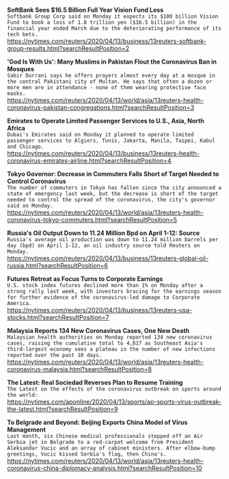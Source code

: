 **SoftBank Sees $16.5 Billion Full Year Vision Fund Loss**\
`Softbank Group Corp said on Monday it expects its $100 billion Vision Fund to book a loss of 1.8 trillion yen ($16.5 billion) in the financial year ended March due to the deteriorating performance of its tech bets. `\
https://nytimes.com/reuters/2020/04/13/business/13reuters-softbank-group-results.html?searchResultPosition=2

**'God Is With Us': Many Muslims in Pakistan Flout the Coronavirus Ban in Mosques**\
`Sabir Durrani says he offers prayers almost every day at a mosque in the central Pakistani city of Multan. He says that often a dozen or more men are in attendance - none of them wearing protective face masks. `\
https://nytimes.com/reuters/2020/04/13/world/asia/13reuters-health-coronavirus-pakistan-congregations.html?searchResultPosition=3

**Emirates to Operate Limited Passenger Services to U.S., Asia, North Africa**\
`Dubai's Emirates said on Monday it planned to operate limited passenger services to Algiers, Tunis, Jakarta, Manila, Taipei, Kabul and Chicago.`\
https://nytimes.com/reuters/2020/04/13/business/13reuters-health-coronavirus-emirates-airline.html?searchResultPosition=4

**Tokyo Governor: Decrease in Commuters Falls Short of Target Needed to Control Coronavirus**\
`The number of commuters in Tokyo has fallen since the city announced a state of emergency last week, but the decrease is short of the target needed to control the spread of the coronavirus, the city's governor said on Monday.`\
https://nytimes.com/reuters/2020/04/13/world/asia/13reuters-health-coronavirus-tokyo-commuters.html?searchResultPosition=5

**Russia's Oil Output Down to 11.24 Million Bpd on April 1-12: Source**\
`Russia's average oil production was down to 11.24 million barrels per day (bpd) on April 1-12, an oil industry source told Reuters on Monday. `\
https://nytimes.com/reuters/2020/04/13/business/13reuters-global-oil-russia.html?searchResultPosition=6

**Futures Retreat as Focus Turns to Corporate Earnings**\
`U.S. stock index futures declined more than 1% on Monday after a strong rally last week, with investors bracing for the earnings season for further evidence of the coronavirus-led damage to Corporate America.`\
https://nytimes.com/reuters/2020/04/13/business/13reuters-usa-stocks.html?searchResultPosition=7

**Malaysia Reports 134 New Coronavirus Cases, One New Death**\
`Malaysian health authorities on Monday reported 134 new coronavirus cases, raising the cumulative total to 4,817 as Southeast Asia's third-largest economy sees a plateau in the number of new infections reported over the past 10 days.`\
https://nytimes.com/reuters/2020/04/13/world/asia/13reuters-health-coronavirus-malaysia.html?searchResultPosition=8

**The Latest: Real Sociedad Reverses Plan to Resume Training**\
`The Latest on the effects of the coronavirus outbreak on sports around the world:`\
https://nytimes.com/aponline/2020/04/13/sports/ap-sports-virus-outbreak-the-latest.html?searchResultPosition=9

**To Belgrade and Beyond: Beijing Exports China Model of Virus Management**\
`Last month, six Chinese medical professionals stepped off an Air Serbia jet in Belgrade to a red-carpet welcome from President Aleksandar Vucic and an array of cabinet ministers. After elbow-bump greetings, Vucic kissed Serbia's flag, then China's.`\
https://nytimes.com/reuters/2020/04/13/world/asia/13reuters-health-coronavirus-china-diplomacy-analysis.html?searchResultPosition=10

